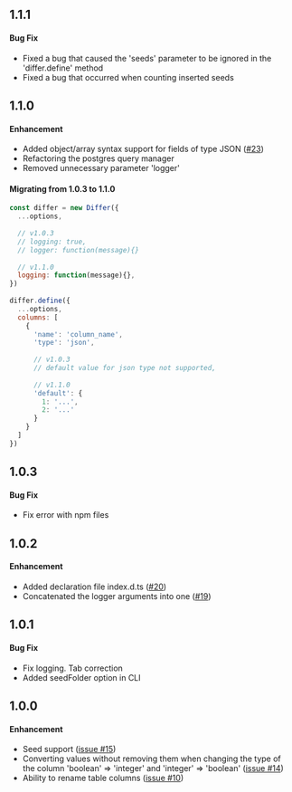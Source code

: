 ## 1.1.1

#### Bug Fix
 * Fixed a bug that caused the 'seeds' parameter to be ignored in the 'differ.define' method
 * Fixed a bug that occurred when counting inserted seeds
 
## 1.1.0

#### Enhancement
 * Added object/array syntax support for fields of type JSON ([#23](https://github.com/av-dev/postgres-differ/issues/23))
 * Refactoring the postgres query manager
 * Removed unnecessary parameter 'logger'

#### Migrating from 1.0.3 to 1.1.0

```javascript
const differ = new Differ({
  ...options,
    
  // v1.0.3
  // logging: true,
  // logger: function(message){} 
    
  // v1.1.0
  logging: function(message){},
})
 
differ.define({
  ...options,
  columns: [
    {
      'name': 'column_name',
      'type': 'json',
      
      // v1.0.3
      // default value for json type not supported,
      
      // v1.1.0
      'default': {
        1: '...',
        2: '...'
      }
    }
  ]
})
```

## 1.0.3

#### Bug Fix
 * Fix error with npm files
 
## 1.0.2

#### Enhancement
 * Added declaration file index.d.ts ([#20](https://github.com/av-dev/postgres-differ/pull/20))
 * Concatenated the logger arguments into one ([#19](https://github.com/av-dev/postgres-differ/pull/19))
 
## 1.0.1

#### Bug Fix
 * Fix logging. Tab correction
 * Added seedFolder option in CLI

## 1.0.0

#### Enhancement
 * Seed support ([issue #15](https://github.com/av-dev/postgres-differ/issues/15))
 * Converting values without removing them when changing the type of the column 'boolean' => 'integer' and 'integer' => 'boolean' ([issue #14](https://github.com/av-dev/postgres-differ/issues/14))
 * Ability to rename table columns ([issue #10](https://github.com/av-dev/postgres-differ/issues/10))
